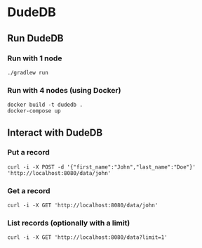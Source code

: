 # DudeDB

## Run DudeDB

### Run with 1 node

```
./gradlew run
```

### Run with 4 nodes (using Docker)

```
docker build -t dudedb .
docker-compose up
```

## Interact with DudeDB

### Put a record

```
curl -i -X POST -d '{"first_name":"John","last_name":"Doe"}' 'http://localhost:8080/data/john'
```

### Get a record

```
curl -i -X GET 'http://localhost:8080/data/john'
```

### List records (optionally with a limit)

```
curl -i -X GET 'http://localhost:8080/data?limit=1'
```